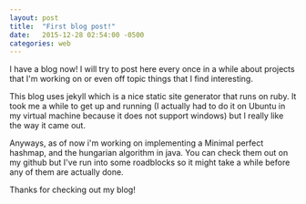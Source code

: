 ```yaml
---
layout: post
title:  "First blog post!"
date:   2015-12-28 02:54:00 -0500
categories: web
---
```


I have a blog now! I will try to post here every once
in a while about projects that I'm working on or even
off topic things that I find interesting. 

This blog uses jekyll which is a nice static site 
generator that runs on ruby. It took me a while to get
up and running (I actually had to do it on Ubuntu in my
virtual machine because it does not support windows)
but I really like the way it came out.

Anyways, as of now i'm working on implementing a Minimal
perfect hashmap, and the hungarian algorithm in java. 
You can check them out on my github but
I've run into some roadblocks so it might take a while
before any of them are actually done.

Thanks for checking out my blog!


